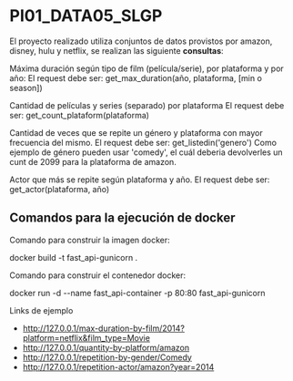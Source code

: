 # PI01_DATA05_SLGP

El proyecto realizado utiliza conjuntos de datos provistos por amazon, disney, hulu y netflix, se realizan las siguiente __consultas__:

Máxima duración según tipo de film (película/serie), por plataforma y por año: El request debe ser: get_max_duration(año, plataforma, [min o season])

Cantidad de películas y series (separado) por plataforma El request debe ser: get_count_plataform(plataforma)

Cantidad de veces que se repite un género y plataforma con mayor frecuencia del mismo. El request debe ser: get_listedin('genero')
Como ejemplo de género pueden usar 'comedy', el cuál deberia devolverles un cunt de 2099 para la plataforma de amazon.

Actor que más se repite según plataforma y año. El request debe ser: get_actor(plataforma, año)

## Comandos para la ejecución de docker
Comando para construir la imagen docker:

docker build -t fast_api-gunicorn .

Comando para construir el contenedor docker:

docker run -d --name fast_api-container -p 80:80 fast_api-gunicorn

Links de ejemplo

- http://127.0.0.1/max-duration-by-film/2014?platform=netflix&film_type=Movie
- http://127.0.0.1/quantity-by-platform/amazon
- http://127.0.0.1/repetition-by-gender/Comedy
- http://127.0.0.1/repetition-actor/amazon?year=2014
